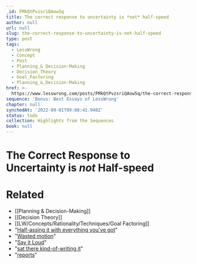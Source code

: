 ```yaml
---
_id: FMkQtPvzsriQAow5q
title: The correct response to uncertainty is *not* half-speed
author: null
url: null
slug: the-correct-response-to-uncertainty-is-not-half-speed
type: post
tags:
  - LessWrong
  - Concept
  - Post
  - Planning_& Decision-Making
  - Decision_Theory
  - Goal_Factoring
  - Planning_&_Decision-Making
href: >-
  https://www.lesswrong.com/posts/FMkQtPvzsriQAow5q/the-correct-response-to-uncertainty-is-not-half-speed
sequence: 'Bonus: Best Essays of LessWrong'
chapter: null
synchedAt: '2022-09-01T09:08:41.948Z'
status: todo
collection: Highlights from the Sequences
book: null
---
```


# The Correct Response to Uncertainty is *not* Half-speed


# Related

- [[Planning & Decision-Making]]
- [[Decision Theory]]
- [[LW/Concepts/Rationality/Techniques/Goal Factoring]]
- "[Half-assing it with everything you've got](http://mindingourway.com/half-assing-it-with-everything-youve-got/)"
- "[Wasted motion](https://www.facebook.com/yudkowsky/posts/10151706498254228)"
- "[Say it Loud](/lw/u3/say_it_loud/)"
- "[sat there kind-of-writing it](/lw/jad/attempted_telekinesis/)"
- "[reports](http://thirdfoundation.github.io/#/blog/quittability)"